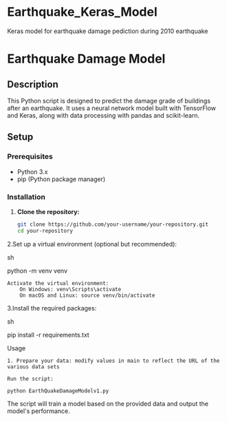 # Earthquake_Keras_Model
Keras model for earthquake damage pediction during 2010 earthquake
# Earthquake Damage Model

## Description
This Python script is designed to predict the damage grade of buildings after an earthquake. It uses a neural network model built with TensorFlow and Keras, along with data processing with pandas and scikit-learn.

## Setup

### Prerequisites
- Python 3.x
- pip (Python package manager)

### Installation

1. **Clone the repository:**
   ```sh
   git clone https://github.com/your-username/your-repository.git
   cd your-repository

2.Set up a virtual environment (optional but recommended):

sh

python -m venv venv

    Activate the virtual environment:
        On Windows: venv\Scripts\activate
        On macOS and Linux: source venv/bin/activate

3.Install the required packages:

sh

pip install -r requirements.txt

Usage

    1. Prepare your data: modify values in main to reflect the URL of the various data sets

    Run the script:

    python EarthQuakeDamageModelv1.py


The script will train a model based on the provided data and output the model's performance.
